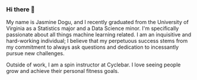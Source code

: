 ### Hi there 👋

My name is Jasmine Dogu, and I recently graduated from the University of Virginia as a Statistics major and a Data Science minor. I'm specifically passionate about all things machine learning related. I am an inquisitive and hard-working individual; I believe that my perpetuous success stems from my commitment to always ask questions and dedication to incessantly pursue new challenges.

Outside of work, I am a spin instructor at Cyclebar. I love seeing people grow and achieve their personal fitness goals. 


<!--
**jasminedogu/jasminedogu** is a ✨ _special_ ✨ repository because its `README.md` (this file) appears on your GitHub profile.

Here are some ideas to get you started:

- 🔭 I’m currently working on ...
- 🌱 I’m currently learning ...
- 👯 I’m looking to collaborate on ...
- 🤔 I’m looking for help with ...
- 💬 Ask me about ...
- 📫 How to reach me: ...
- 😄 Pronouns: ...
- ⚡ Fun fact: ...
-->

